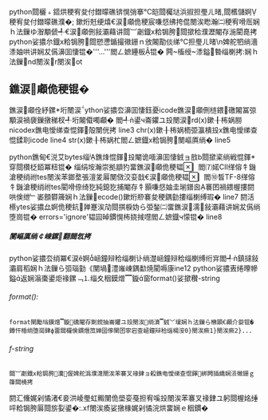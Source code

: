 python閸欐﹢鍣烘稉宥夋付鐟曚礁锛愰弰搴℃皑閸欘垯浜掓担璺ㄦ暏,閸欍儲婀稉宥夋付鐟曚礁濮�;
鏉烆兛绠熺€涙顑佹稉宸嗛惄绋挎倱閿涘矁瀚㈡稉宥嗗厒娴ｈ法鏁ゆ潪顒傂╃€涙顑侀敍灞藉讲閸︺劌鐡х粭锔胯閸撳秴濮瀝閹存湤閵嗭拷
python娑擃厼鐡х粭锔胯閸愬懘鍎撮幑銏ｎ攽闂勩倓绨℃担璺ㄦ暏\n婢舵牭绱濇潻妯哄讲娴犮儰濞囬悽锟�'''...'''閻ㄥ嫬鑸板锟�
闁槒绶潻鎰暬缁楋拷:娴ｈ法鏁nd閿涘r閿涘ot

## 鐎涙顑佹稉锟�
鐎涙顑佺紓鏍垳閿涙ython娑擃厺濞囬悽鈺憂icode鐎涙顑侀梿鍡礉闂冨弶顒涙禍褏鏁撴稊杈╃垳闂傤噣顣�
閻╃ǹ鍙ч崙鑺ユ殶閿涙rd(x)鏉╂柨娲朥nicodex鐎电懓绨查惃鍕殻閺侊拷 line3
          chr(x)鏉╂柨娲栭弫瀛樻殶x鐎电懓绨查惃鍒刵icode line4
          str(x)鏉╂柨娲杧閻ㄥ嫬鐡х粭锔胯閺嶇厧绱�      line5

python鐎甸€涚艾bytes缁鐎烽惃鍕殶閹诡喕濞囬悽銊ョ敨b閸撳秶绱戦惃鍕穿閸欑柉銆冪粈锟�
缁绢垵瀚崇拠顓犳畱鐎涙顑佹稉韫▏閻⑺婼CII缂傛牜鐖滄稉绡祔tes閿涘苯鎯堥張澶夎厬閺傚洨娈戠€涙顑佹稉韫▏閻⑩晳TF-8缂傛牜鐖滄稉绡祔tes閵嗗倷绮犵純鎴犵捕閹存牜顥嗛惄妯圭瑐鐠囪褰囨禍鍡楃摟閼哄倹绁﹂崣顖欎簰娴ｈ法鏁ecode()鏉烆剙褰夋稉鍝勭摟缁楋缚瑕� line7
閼活櫒ytes娑擃厽婀佹稉鈧亸蹇涘劥閸掑棙妫ら弫鍫㈡畱鐎涙濡敍灞藉讲娴犮儰绱堕崗锟� errors='ignore'韫囩晫鏆愰柨娆掝嚖閻ㄥ嫬鐡ч懞锟� line8
##### 閺嶇厧绱￠崠鏍翻閸忥拷
python娑擃厺绡冪€涙ê婀崡鐘辩秴缁楋讣绱濋崡鐘辩秴缁楋缚绗宑閻╃ǹ鎮撻敍灞肩稻娴ｈ法鏁ら弬瑙勭《閺堝澧嶉崠鍝勫焼閵嗕康ine12
python娑擃叀绻曢幓鎰返娴滃棗鍙炬禒鏍﹁⒈缁夊秵鏌熷▔鏇窗format()娑撳穳-string
###### format():
    format閺勵垱鏌熷▔鏇礄閹存劕鎲抽崙鑺ユ殶閿涘绱濆▔銊﹀壈娴ｈ法鏁ら梻顕€顣介妴锟�
    鐏忓棔绱堕崗銉ф畱閸欏倹鏆熸笟婵囶偧閺囨寧宕查崡鐘辩秴缁楊洝0}閿涘瘚1}閿涘瘚2}...
###### f-string
    閸︺劌鐡х粭锔胯瀵偓婢舵潙濮瀎閿涘苯褰叉禒銉ョ殺鐎电懓绨查惃鍕綁闁插繑娴涢幑銏ｇ箻閸橈拷
閼汇儵娓剁憰渚€妾洪崚璺虹毈閺佹壆娈戞担宥嗘殶閿涘苯褰叉禒銉ユ躬閸楃姳缍呯粭锔胯厬閸旂姴鍙�:.xf閿涘瘓娑撴椽娓剁憰浣烘畱娴ｅ秵鏆�


